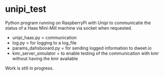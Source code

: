 # unipi_test
Python program running on RaspberryPi with Unipi to communicatie the status of a Haas Mini-Mill machine via socket when requested.
- unipi_haas.py = communication
- log.py = for logging to a log_file
- params_dahsbooard.py = for sending logged information to dweet.io
- kmr_server_simulator = to enable testing of the communication with kmr without having the kmr available

Work is still in progress.
